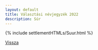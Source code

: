 ```yaml
---
layout: default
title: Választási névjegyzék 2022
description: Súr
---
```


{% include settlementHTMLs/Suur.html %}

[Vissza](../)